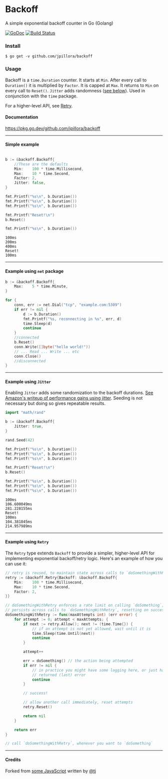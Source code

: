 # Backoff

A simple exponential backoff counter in Go (Golang)

[![GoDoc](https://godoc.org/github.com/jpillora/backoff?status.svg)](https://godoc.org/github.com/jpillora/backoff)
[![Build Status](https://github.com/jpillora/backoff/actions/workflows/build.yml/badge.svg)](https://github.com/jpillora/backoff/actions/workflows/build.yml)

### Install

```
$ go get -v github.com/jpillora/backoff
```

### Usage

Backoff is a `time.Duration` counter. It starts at `Min`. After every call to `Duration()` it is  multiplied by `Factor`. It is capped at `Max`. It returns to `Min` on every call to `Reset()`. `Jitter` adds randomness ([see below](#example-using-jitter)). Used in conjunction with the `time` package.

For a higher-level API, see [Retry](#example-using-retry).

#### Documentation

https://pkg.go.dev/github.com/jpillora/backoff

---

#### Simple example

``` go

b := &backoff.Backoff{
	//These are the defaults
	Min:    100 * time.Millisecond,
	Max:    10 * time.Second,
	Factor: 2,
	Jitter: false,
}

fmt.Printf("%s\n", b.Duration())
fmt.Printf("%s\n", b.Duration())
fmt.Printf("%s\n", b.Duration())

fmt.Printf("Reset!\n")
b.Reset()

fmt.Printf("%s\n", b.Duration())
```

```
100ms
200ms
400ms
Reset!
100ms
```

---

#### Example using `net` package

``` go
b := &backoff.Backoff{
    Max:    5 * time.Minute,
}

for {
	conn, err := net.Dial("tcp", "example.com:5309")
	if err != nil {
		d := b.Duration()
		fmt.Printf("%s, reconnecting in %s", err, d)
		time.Sleep(d)
		continue
	}
	//connected
	b.Reset()
	conn.Write([]byte("hello world!"))
	// ... Read ... Write ... etc
	conn.Close()
	//disconnected
}

```

---

#### Example using `Jitter`

Enabling `Jitter` adds some randomization to the backoff durations. [See Amazon's writeup of performance gains using jitter](http://www.awsarchitectureblog.com/2015/03/backoff.html). Seeding is not necessary but doing so gives repeatable results.

```go
import "math/rand"

b := &backoff.Backoff{
	Jitter: true,
}

rand.Seed(42)

fmt.Printf("%s\n", b.Duration())
fmt.Printf("%s\n", b.Duration())
fmt.Printf("%s\n", b.Duration())

fmt.Printf("Reset!\n")
b.Reset()

fmt.Printf("%s\n", b.Duration())
fmt.Printf("%s\n", b.Duration())
fmt.Printf("%s\n", b.Duration())
```

```
100ms
106.600049ms
281.228155ms
Reset!
100ms
104.381845ms
214.957989ms
```

---

#### Example using `Retry`

The `Retry` type extends `Backoff` to provide a simpler, higher-level API for implementing exponential backoff/retry logic.
Here's an example of how you can use it:

```go
// retry is reused, to maintain state across calls to `doSomethingWithRetry`
retry := &backoff.Retry{Backoff: &backoff.Backoff{
	Min:    100 * time.Millisecond,
	Max:    10 * time.Second,
	Factor: 2,
}}

// doSomethingWithRetry enforces a rate limit on calling `doSomething`, which
// persists across calls to `doSomethingWithRetry`, resetting on success
doSomethingWithRetry := func(maxAttempts int) (err error) {
	for attempt := 0; attempt < maxAttempts; {
		if next := retry.Allow(); next != (time.Time{}) {
			// if an attempt is not yet allowed, wait until it is
			time.Sleep(time.Until(next))
			continue
		}

		attempt++

		err = doSomething() // the action being attempted
		if err != nil {
			// in practice you might have some logging here, or just handle the
			// returned (last) error
			continue
		}

		// success!

		// allow another call immediately, reset attempts
		retry.Reset()

		return nil
	}

	return err
}

// call `doSomethingWithRetry`, whenever you want to `doSomething`
```

---

#### Credits

Forked from [some JavaScript](https://github.com/segmentio/backo) written by [@tj](https://github.com/tj)
